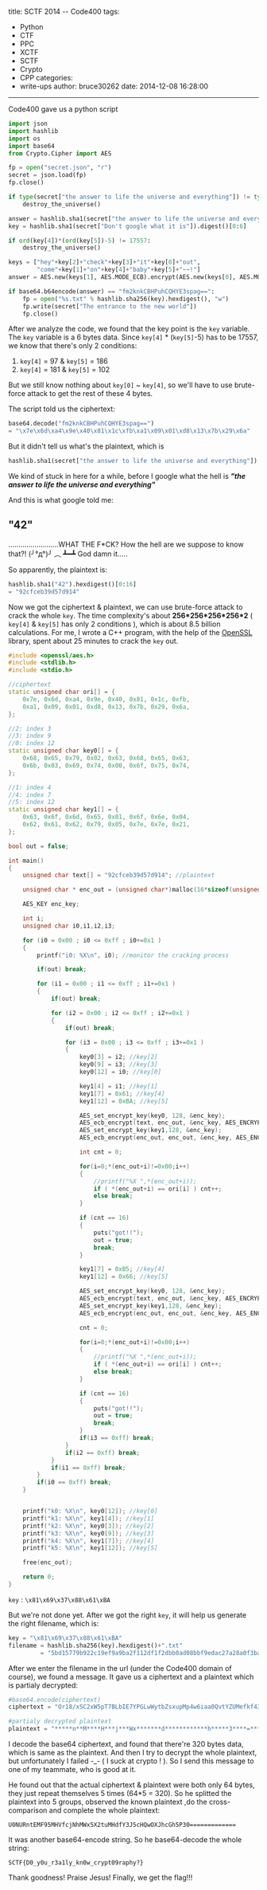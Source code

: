 title: SCTF 2014 -- Code400
tags:
  - Python
  - CTF
  - PPC
  - XCTF
  - SCTF
  - Crypto
  - CPP
categories:
  - write-ups
author: bruce30262
date: 2014-12-08 16:28:00
---
Code400 gave us a python script
<!-- more -->

``` python code400.py
import json
import hashlib
import os
import base64
from Crypto.Cipher import AES

fp = open("secret.json", "r")
secret = json.load(fp)
fp.close()

if type(secret["the answer to life the universe and everything"]) != type(u"77"):
    destroy_the_universe()

answer = hashlib.sha1(secret["the answer to life the universe and everything"]).hexdigest()[0:16]
key = hashlib.sha1(secret["Don't google what it is"]).digest()[0:6]

if ord(key[4])*(ord(key[5])-5) != 17557:
    destroy_the_universe()

keys = ["hey"+key[2]+"check"+key[3]+"it"+key[0]+"out", 
        "come"+key[1]+"on"+key[4]+"baby"+key[5]+"~~!"]
answer = AES.new(keys[1], AES.MODE_ECB).encrypt(AES.new(keys[0], AES.MODE_ECB).encrypt(answer))

if base64.b64encode(answer) == "fm2knkCBHPuhCQHYE3spag==":
    fp = open("%s.txt" % hashlib.sha256(key).hexdigest(), "w")
    fp.write(secret["The entrance to the new world"])
    fp.close()
```

After we analyze the code, we found that the key point is the `key` variable. 
The `key` variable is a 6 bytes data. Since `key[4]` * (`key[5]`-5) has to be 17557, we know that there's only 2 conditions: 
1. `key[4]` = 97 & `key[5]` = 186
2. `key[4]` = 181 & `key[5]` = 102
 
But we still know nothing about `key[0]` ~ `key[4]`, so we'll have to use brute-force attack to get the rest of these 4 bytes.

The script told us the ciphertext: 
``` python 
base64.decode("fm2knkCBHPuhCQHYE3spag==")
= "\x7e\x6d\xa4\x9e\x40\x81\x1c\xfb\xa1\x09\x01\xd8\x13\x7b\x29\x6a"

```
But it didn't tell us what's the plaintext, which is 
``` python
hashlib.sha1(secret["the answer to life the universe and everything"]).hexdigest()[0:16]

```
We kind of stuck in here for a while, before I google what the hell is ***"the answer to life the universe and everything"***

And this is what google told me:
## "42"




.........................WHAT THE F*CK?
How the hell are we suppose to know that?!  (╯°д°)╯ ︵ ┻━┻
God damn it.....

So apparently, the plaintext is: 
``` python 
hashlib.sha1("42").hexdigest()[0:16]
= "92cfceb39d57d914"

```

Now we got the ciphertext & plaintext, we can use brute-force attack to crack the whole `key`. The time complexity's about **256\*256\*256\*256\*2** ( `key[4]` & `key[5]` has only 2 conditions ), which is about 8.5 billion calculations. For me, I wrote a C++ program, with the help of the [OpenSSL](https://www.openssl.org/) library, spent about 25 minutes to crack the `key` out. 

``` c++
#include <openssl/aes.h>
#include <stdlib.h>
#include <stdio.h>

//ciphertext
static unsigned char ori[] = {
    0x7e, 0x6d, 0xa4, 0x9e, 0x40, 0x81, 0x1c, 0xfb,
    0xa1, 0x09, 0x01, 0xd8, 0x13, 0x7b, 0x29, 0x6a,
};

//2: index 3
//3: index 9
//0: index 12
static unsigned char key0[] = {
    0x68, 0x65, 0x79, 0x02, 0x63, 0x68, 0x65, 0x63,
    0x6b, 0x03, 0x69, 0x74, 0x00, 0x6f, 0x75, 0x74,
};

//1: index 4
//4: index 7
//5: index 12
static unsigned char key1[] = {
    0x63, 0x6f, 0x6d, 0x65, 0x01, 0x6f, 0x6e, 0x04,
    0x62, 0x61, 0x62, 0x79, 0x05, 0x7e, 0x7e, 0x21,
};

bool out = false;

int main()
{
    unsigned char text[] = "92cfceb39d57d914"; //plaintext

    unsigned char * enc_out = (unsigned char*)malloc(16*sizeof(unsigned char)); 

    AES_KEY enc_key;

    int i;
    unsigned char i0,i1,i2,i3;

    for (i0 = 0x00 ; i0 <= 0xff ; i0+=0x1 )
    {
        printf("i0: %X\n", i0); //monitor the cracking process

        if(out) break;

        for (i1 = 0x00 ; i1 <= 0xff ; i1+=0x1 )
        {
            if(out) break;

            for (i2 = 0x00 ; i2 <= 0xff ; i2+=0x1 )
            {
                if(out) break;

                for (i3 = 0x00 ; i3 <= 0xff ; i3+=0x1 )
                {
                    key0[3] = i2; //key[2]
                    key0[9] = i3; //key[3]
                    key0[12] = i0; //key[0]

                    key1[4] = i1; //key[1]
                    key1[7] = 0x61; //key[4]
                    key1[12] = 0xBA; //key[5]

                    AES_set_encrypt_key(key0, 128, &enc_key);
                    AES_ecb_encrypt(text, enc_out, &enc_key, AES_ENCRYPT);  
                    AES_set_encrypt_key(key1,128, &enc_key);
                    AES_ecb_encrypt(enc_out, enc_out, &enc_key, AES_ENCRYPT);  

                    int cnt = 0;

                    for(i=0;*(enc_out+i)!=0x00;i++)
                    {
                        //printf("%X ",*(enc_out+i));
                        if ( *(enc_out+i) == ori[i] ) cnt++;
                        else break;
                    }

                    if (cnt == 16)
                    {
                        puts("got!!");
                        out = true;
                        break;
                    }

                    key1[7] = 0xB5; //key[4]
                    key1[12] = 0x66; //key[5]

                    AES_set_encrypt_key(key0, 128, &enc_key);
                    AES_ecb_encrypt(text, enc_out, &enc_key, AES_ENCRYPT);  
                    AES_set_encrypt_key(key1,128, &enc_key);
                    AES_ecb_encrypt(enc_out, enc_out, &enc_key, AES_ENCRYPT);  

                    cnt = 0;

                    for(i=0;*(enc_out+i)!=0x00;i++)
                    {
                        //printf("%X ",*(enc_out+i));
                        if ( *(enc_out+i) == ori[i] ) cnt++;
                        else break;
                    }

                    if (cnt == 16)
                    {
                        puts("got!!");
                        out = true;
                        break;
                    }
                    if(i3 == 0xff) break;
                }
                if(i2 == 0xff) break;
            }
            if(i1 == 0xff) break;
        }
        if(i0 == 0xff) break;
    }


    printf("k0: %X\n", key0[12]); //key[0]
    printf("k1: %X\n", key1[4]); //key[1]
    printf("k2: %X\n", key0[3]); //key[2]
    printf("k3: %X\n", key0[9]); //key[3]
    printf("k4: %X\n", key1[7]); //key[4]
    printf("k5: %X\n", key1[12]); //key[5]

    free(enc_out);

    return 0;
} 

```

`key` : `\x81\x69\x37\x88\x61\xBA` 

But we're not done yet. After we got the right `key`, it will help us generate the right filename, which is:

``` python
key = "\x81\x69\x37\x88\x61\xBA"
filename = hashlib.sha256(key).hexdigest()+".txt"
         = "5bd15779b922c19ef9a9ba2f112df1f2dbb0ad08bbf9edac27a28a0f3ba753f4.txt"

```
After we enter the filename in the url (under the Code400 domain of course), we found a message. It gave us a ciphertext and a plaintext which is partialy decrypted:

``` python 
#base64.encode(ciphertext)
ciphertext = "Or18/xSC2xW5pT7BLbIE7YPGLwWytbZsxupMp4w6iaa0QvtYZUMefkf43wmzR36MekHm23wgI4buIJLGk7m7gTq9fP8UgtsVuaU+wS2yBO2Dxi8FsrW2bMbqTKeMOommtEL7WGVDHn5H+N8Js0d+jHpB5tt8ICOG7iCSxpO5u4E6vXz/FILbFbmlPsEtsgTtg8YvBbK1tmzG6kynjDqJprRC+1hlQx5+R/jfCbNHfox6QebbfCAjhu4gksaTubuBOr18/xSC2xW5pT7BLbIE7YPGLwWytbZsxupMp4w6iaa0QvtYZUMefkf43wmzR36MekHm23wgI4buIJLGk7m7gTq9fP8UgtsVuaU+wS2yBO2Dxi8FsrW2bMbqTKeMOommtEL7WGVDHn5H+N8Js0d+jHpB5tt8ICOG7iCSxpO5u4E="

#partialy decrypted plaintext
plaintext = "*****n**M****H***j***Wx*******d************h*****3****=*******==******t**F**M**f***hM************3***H*w**J*********=**==*******U******E**95**V*c*N****5**t*M*****J*c*Q*****c*h5**0******==*==****NUR*******************X2*u*H**Y************G**P****=***********0*****************************f***5****OX*********=*******=****"

```
I decode the base64 ciphertext, and found that there're 320 bytes data, which is same as the plaintext. And then I try to decrypt the whole plaintext, but unfortunately I failed -_- ( I suck at crypto ! ). So I send this message to one of my teammate, who is good at it. 

He found out that the actual ciphertext & plaintext were both only 64 bytes, they just repeat themselves 5 times (64*5 = 320). So he splitted the plaintext into 5 groups, observed the known plaintext ,do the cross-comparison and complete the whole plaintext:

`U0NURntEMF95MHVfcjNhMWx5X2tuMHdfY3J5cHQwOXJhcGh5P30=============` 

It was another base64-encode string. So he base64-decode the whole string:

`SCTF{D0_y0u_r3a1ly_kn0w_crypt09raphy?}`

Thank goodness! Praise Jesus! 
Finally, we get the flag!!!
